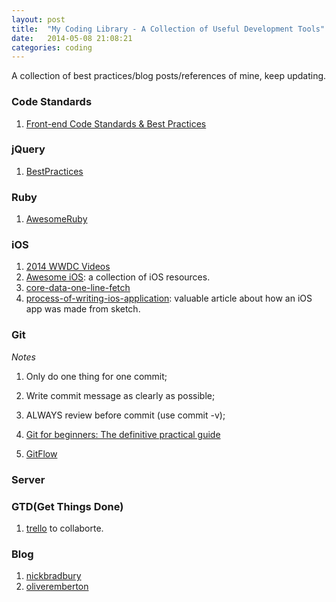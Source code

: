 ```yaml
---
layout: post
title:  "My Coding Library - A Collection of Useful Development Tools"
date:   2014-05-08 21:08:21
categories: coding
---
```


A collection of best practices/blog posts/references of mine, keep updating.

### Code Standards
1. [Front-end Code Standards & Best Practices](http://isobar-idev.github.io/code-standards/)

### jQuery
1. [BestPractices](http://gregfranko.com/jquery-best-practices/#/13)

### Ruby
1. [AwesomeRuby](https://github.com/markets/awesome-ruby)

### iOS
1. [2014 WWDC Videos](https://developer.apple.com/videos/wwdc/2014/)
2. [Awesome iOS](https://github.com/vsouza/awesome-ios): a collection of iOS resources.
3. [core-data-one-line-fetch](http://www.cocoawithlove.com/2008/03/core-data-one-line-fetch.html)
4. [process-of-writing-ios-application](http://www.cocoawithlove.com/2011/06/process-of-writing-ios-application.html): valuable article about how an iOS app was made from sketch.

### Git
*Notes*
1. Only do one thing for one commit;
2. Write commit message as clearly as possible;
3. ALWAYS review before commit (use commit -v);

1. [Git for beginners: The definitive practical guide](http://stackoverflow.com/questions/315911/git-for-beginners-the-definitive-practical-guide)
2. [GitFlow](http://nvie.com/posts/a-successful-git-branching-model/)

### Server

### GTD(Get Things Done)
1. [trello](www.trello.com) to collaborte.

### Blog
1. [nickbradbury](http://nickbradbury.com/)
2. [oliveremberton](http://oliveremberton.com/)
